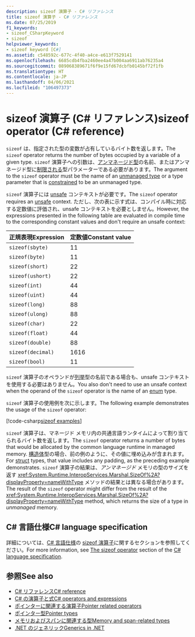 ```yaml
---
description: sizeof 演算子 - C# リファレンス
title: sizeof 演算子 - C# リファレンス
ms.date: 07/25/2019
f1_keywords:
- sizeof_CSharpKeyword
- sizeof
helpviewer_keywords:
- sizeof keyword [C#]
ms.assetid: c548592c-677c-4f40-a4ce-e613f7529141
ms.openlocfilehash: 6685cdb4fba2460ee4a47b004aa6911ab76235a4
ms.sourcegitcommit: 089068389671f6f9e15fd67dcbfb0145bf72f1fb
ms.translationtype: HT
ms.contentlocale: ja-JP
ms.lasthandoff: 04/06/2021
ms.locfileid: "106497373"
---
```

# <a name="sizeof-operator-c-reference"></a><span data-ttu-id="48066-103">sizeof 演算子 (C# リファレンス)</span><span class="sxs-lookup"><span data-stu-id="48066-103">sizeof operator (C# reference)</span></span>

<span data-ttu-id="48066-104">`sizeof` は、指定された型の変数が占有しているバイト数を返します。</span><span class="sxs-lookup"><span data-stu-id="48066-104">The `sizeof` operator returns the number of bytes occupied by a variable of a given type.</span></span> <span data-ttu-id="48066-105">`sizeof` 演算子への引数は、[アンマネージド型](../builtin-types/unmanaged-types.md)の名前、またはアンマネージド型に[制限される](../../programming-guide/generics/constraints-on-type-parameters.md#unmanaged-constraint)型パラメーターである必要があります。</span><span class="sxs-lookup"><span data-stu-id="48066-105">The argument to the `sizeof` operator must be the name of an [unmanaged type](../builtin-types/unmanaged-types.md) or a type parameter that is [constrained](../../programming-guide/generics/constraints-on-type-parameters.md#unmanaged-constraint) to be an unmanaged type.</span></span>

<span data-ttu-id="48066-106">`sizeof` 演算子には [unsafe](../keywords/unsafe.md) コンテキストが必要です。</span><span class="sxs-lookup"><span data-stu-id="48066-106">The `sizeof` operator requires an [unsafe](../keywords/unsafe.md) context.</span></span> <span data-ttu-id="48066-107">ただし、次の表に示す式は、コンパイル時に対応する定数値に評価され、unsafe コンテキストを必要としません。</span><span class="sxs-lookup"><span data-stu-id="48066-107">However, the expressions presented in the following table are evaluated in compile time to the corresponding constant values and don't require an unsafe context:</span></span>

|<span data-ttu-id="48066-108">正規表現</span><span class="sxs-lookup"><span data-stu-id="48066-108">Expression</span></span>|<span data-ttu-id="48066-109">定数値</span><span class="sxs-lookup"><span data-stu-id="48066-109">Constant value</span></span>|
|---------|---------------|
|`sizeof(sbyte)`|<span data-ttu-id="48066-110">1</span><span class="sxs-lookup"><span data-stu-id="48066-110">1</span></span>|
|`sizeof(byte)`|<span data-ttu-id="48066-111">1</span><span class="sxs-lookup"><span data-stu-id="48066-111">1</span></span>|
|`sizeof(short)`|<span data-ttu-id="48066-112">2</span><span class="sxs-lookup"><span data-stu-id="48066-112">2</span></span>|
|`sizeof(ushort)`|<span data-ttu-id="48066-113">2</span><span class="sxs-lookup"><span data-stu-id="48066-113">2</span></span>|
|`sizeof(int)`|<span data-ttu-id="48066-114">4</span><span class="sxs-lookup"><span data-stu-id="48066-114">4</span></span>|
|`sizeof(uint)`|<span data-ttu-id="48066-115">4</span><span class="sxs-lookup"><span data-stu-id="48066-115">4</span></span>|
|`sizeof(long)`|<span data-ttu-id="48066-116">8</span><span class="sxs-lookup"><span data-stu-id="48066-116">8</span></span>|
|`sizeof(ulong)`|<span data-ttu-id="48066-117">8</span><span class="sxs-lookup"><span data-stu-id="48066-117">8</span></span>|
|`sizeof(char)`|<span data-ttu-id="48066-118">2</span><span class="sxs-lookup"><span data-stu-id="48066-118">2</span></span>|
|`sizeof(float)`|<span data-ttu-id="48066-119">4</span><span class="sxs-lookup"><span data-stu-id="48066-119">4</span></span>|
|`sizeof(double)`|<span data-ttu-id="48066-120">8</span><span class="sxs-lookup"><span data-stu-id="48066-120">8</span></span>|
|`sizeof(decimal)`|<span data-ttu-id="48066-121">16</span><span class="sxs-lookup"><span data-stu-id="48066-121">16</span></span>|
|`sizeof(bool)`|<span data-ttu-id="48066-122">1</span><span class="sxs-lookup"><span data-stu-id="48066-122">1</span></span>|

<span data-ttu-id="48066-123">`sizeof` 演算子のオペランドが[列挙](../builtin-types/enum.md)型の名前である場合も、unsafe コンテキストを使用する必要はありません。</span><span class="sxs-lookup"><span data-stu-id="48066-123">You also don't need to use an unsafe context when the operand of the `sizeof` operator is the name of an [enum](../builtin-types/enum.md) type.</span></span>

<span data-ttu-id="48066-124">`sizeof` 演算子の使用例を次に示します。</span><span class="sxs-lookup"><span data-stu-id="48066-124">The following example demonstrates the usage of the `sizeof` operator:</span></span>

[!code-csharp[sizeof examples](snippets/shared/SizeOfOperator.cs)]

<span data-ttu-id="48066-125">`sizeof` 演算子は、マネージド メモリ内の共通言語ランタイムによって割り当てられるバイト数を返します。</span><span class="sxs-lookup"><span data-stu-id="48066-125">The `sizeof` operator returns a number of bytes that would be allocated by the common language runtime in managed memory.</span></span> <span data-ttu-id="48066-126">[構造体](../builtin-types/struct.md)型の場合、前の例のように、その値に埋め込みが含まれます。</span><span class="sxs-lookup"><span data-stu-id="48066-126">For [struct](../builtin-types/struct.md) types, that value includes any padding, as the preceding example demonstrates.</span></span> <span data-ttu-id="48066-127">`sizeof` 演算子の結果は、*アンマネージド* メモリの型のサイズを返す <xref:System.Runtime.InteropServices.Marshal.SizeOf%2A?displayProperty=nameWithType> メソッドの結果とは異なる場合があります。</span><span class="sxs-lookup"><span data-stu-id="48066-127">The result of the `sizeof` operator might differ from the result of the <xref:System.Runtime.InteropServices.Marshal.SizeOf%2A?displayProperty=nameWithType> method, which returns the size of a type in *unmanaged* memory.</span></span>

## <a name="c-language-specification"></a><span data-ttu-id="48066-128">C# 言語仕様</span><span class="sxs-lookup"><span data-stu-id="48066-128">C# language specification</span></span>

<span data-ttu-id="48066-129">詳細については、[C# 言語仕様](~/_csharplang/spec/introduction.md)の [sizeof 演算子](~/_csharplang/spec/unsafe-code.md#the-sizeof-operator)に関するセクションを参照してください。</span><span class="sxs-lookup"><span data-stu-id="48066-129">For more information, see [The sizeof operator](~/_csharplang/spec/unsafe-code.md#the-sizeof-operator) section of the [C# language specification](~/_csharplang/spec/introduction.md).</span></span>

## <a name="see-also"></a><span data-ttu-id="48066-130">参照</span><span class="sxs-lookup"><span data-stu-id="48066-130">See also</span></span>

- [<span data-ttu-id="48066-131">C# リファレンス</span><span class="sxs-lookup"><span data-stu-id="48066-131">C# reference</span></span>](../index.md)
- [<span data-ttu-id="48066-132">C# の演算子と式</span><span class="sxs-lookup"><span data-stu-id="48066-132">C# operators and expressions</span></span>](index.md)
- [<span data-ttu-id="48066-133">ポインターに関連する演算子</span><span class="sxs-lookup"><span data-stu-id="48066-133">Pointer related operators</span></span>](pointer-related-operators.md)
- [<span data-ttu-id="48066-134">ポインター型</span><span class="sxs-lookup"><span data-stu-id="48066-134">Pointer types</span></span>](../unsafe-code.md#pointer-types)
- [<span data-ttu-id="48066-135">メモリおよびスパンに関連する型</span><span class="sxs-lookup"><span data-stu-id="48066-135">Memory and span-related types</span></span>](../../../standard/memory-and-spans/index.md)
- [<span data-ttu-id="48066-136">.NET のジェネリック</span><span class="sxs-lookup"><span data-stu-id="48066-136">Generics in .NET</span></span>](../../../standard/generics/index.md)
